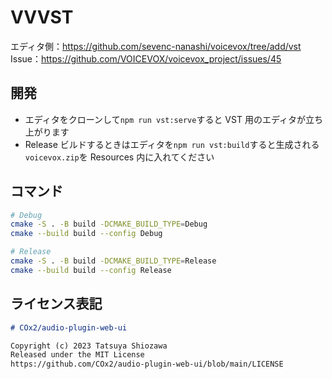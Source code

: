 # VVVST

エディタ側：https://github.com/sevenc-nanashi/voicevox/tree/add/vst  
Issue：https://github.com/VOICEVOX/voicevox_project/issues/45

## 開発

- エディタをクローンして`npm run vst:serve`すると VST 用のエディタが立ち上がります
- Release ビルドするときはエディタを`npm run vst:build`すると生成される`voicevox.zip`を Resources 内に入れてください

## コマンド

```bash
# Debug
cmake -S . -B build -DCMAKE_BUILD_TYPE=Debug
cmake --build build --config Debug

# Release
cmake -S . -B build -DCMAKE_BUILD_TYPE=Release
cmake --build build --config Release
```

## ライセンス表記

```md
# COx2/audio-plugin-web-ui

Copyright (c) 2023 Tatsuya Shiozawa
Released under the MIT License
https://github.com/COx2/audio-plugin-web-ui/blob/main/LICENSE
```
